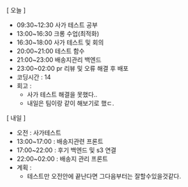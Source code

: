 [ 오늘 ]

- 09:30~12:30 사가 테스트 공부
- 13:00~16:30 크롱 수업(최적화)
- 16:30~18:00 사가 테스트 및 회의
- 20:00~21:00 테스트 함수
- 21:00~23:00 배송지관리 백엔드
- 23:00~02:00 pr 리뷰 및 오류 해결 후 배포
- 코딩시간 : 14
- 회고 :
  - 사가 테스트 해결을 못했다..
  - 내일은 팀이랑 같이 해보기로 했ㄷ.

[ 내일 ]

- 오전 : 사가테스트
- 13:00~17:00 : 배송지관련 프론트
- 17:00~22:00 : 후기 백엔드 및 s3 연결
- 22:00~02:00 : 배송지 관리 프론트
- 계획 :
  - 테스트만 오전안에 끝난다면 그다음부터는 잘할수있을것같다.
